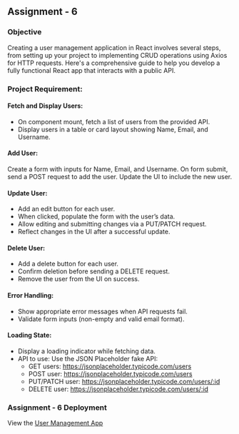 ## Assignment - 6

### Objective
Creating a user management application in React involves several steps, from setting up your project to implementing CRUD operations using Axios for HTTP requests. Here's a comprehensive guide to help you develop a fully functional React app that interacts with a public API.

### Project Requirement:

#### Fetch and Display Users:
- On component mount, fetch a list of users from the provided API.
- Display users in a table or card layout showing Name, Email, and Username.

#### Add User:
Create a form with inputs for Name, Email, and Username.
On form submit, send a POST request to add the user.
Update the UI to include the new user.

#### Update User:
- Add an edit button for each user.
- When clicked, populate the form with the user’s data.
- Allow editing and submitting changes via a PUT/PATCH request.
- Reflect changes in the UI after a successful update.

#### Delete User:
- Add a delete button for each user.
- Confirm deletion before sending a DELETE request.
- Remove the user from the UI on success.

#### Error Handling:
- Show appropriate error messages when API requests fail.
- Validate form inputs (non-empty and valid email format).

#### Loading State:
- Display a loading indicator while fetching data.
- API to use:
Use the JSON Placeholder fake API:
    - GET users: https://jsonplaceholder.typicode.com/users
    - POST user: https://jsonplaceholder.typicode.com/users
    - PUT/PATCH user: https://jsonplaceholder.typicode.com/users/:id
    - DELETE user: https://jsonplaceholder.typicode.com/users/:id

### Assignment - 6 Deployment
View the [User Management App](https://tutedude-user-m-app-assignment-6.netlify.app/)